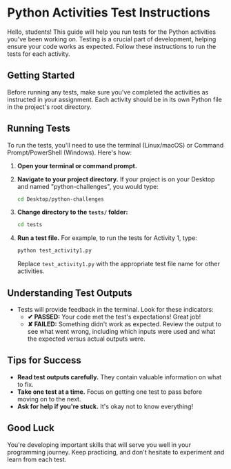 # Python Activities Test Instructions

Hello, students! This guide will help you run tests for the Python activities you've been working on. Testing is a crucial part of development, helping ensure your code works as expected. Follow these instructions to run the tests for each activity.

## Getting Started

Before running any tests, make sure you've completed the activities as instructed in your assignment. Each activity should be in its own Python file in the project's root directory.

## Running Tests

To run the tests, you'll need to use the terminal (Linux/macOS) or Command Prompt/PowerShell (Windows). Here's how:

1. **Open your terminal or command prompt.**

2. **Navigate to your project directory.** If your project is on your Desktop and named "python-challenges", you would type:
   ```bash
   cd Desktop/python-challenges
   ```
   
3. **Change directory to the `tests/` folder:**
   ```bash
   cd tests
   ```

4. **Run a test file.** For example, to run the tests for Activity 1, type:
   ```bash
   python test_activity1.py
   ```
   Replace `test_activity1.py` with the appropriate test file name for other activities.

## Understanding Test Outputs

- Tests will provide feedback in the terminal. Look for these indicators:
  - **✔ PASSED:** Your code met the test's expectations! Great job!
  - **✘ FAILED:** Something didn't work as expected. Review the output to see what went wrong, including which inputs were used and what the expected versus actual outputs were.

## Tips for Success

- **Read test outputs carefully.** They contain valuable information on what to fix.
- **Take one test at a time.** Focus on getting one test to pass before moving on to the next.
- **Ask for help if you're stuck.** It's okay not to know everything!

## Good Luck

You're developing important skills that will serve you well in your programming journey. Keep practicing, and don't hesitate to experiment and learn from each test.